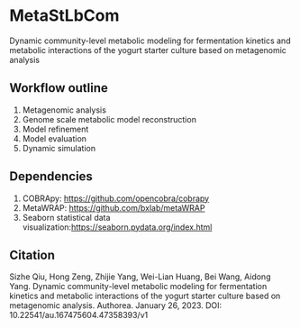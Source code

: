 # MetaStLbCom
Dynamic community-level metabolic modeling for fermentation kinetics and metabolic interactions of the yogurt starter culture based on metagenomic analysis
## Workflow outline
1. Metagenomic analysis
2. Genome scale metabolic model reconstruction
3. Model refinement
4. Model evaluation
5. Dynamic simulation
## Dependencies
1. COBRApy: https://github.com/opencobra/cobrapy
2. MetaWRAP: https://github.com/bxlab/metaWRAP
3. Seaborn statistical data visualization:https://seaborn.pydata.org/index.html
## Citation
Sizhe Qiu, Hong Zeng, Zhijie Yang, Wei-Lian Huang, Bei Wang, Aidong Yang. Dynamic community-level metabolic modeling for fermentation kinetics and metabolic interactions of the yogurt starter culture based on metagenomic analysis. Authorea. January 26, 2023.
DOI: 10.22541/au.167475604.47358393/v1
